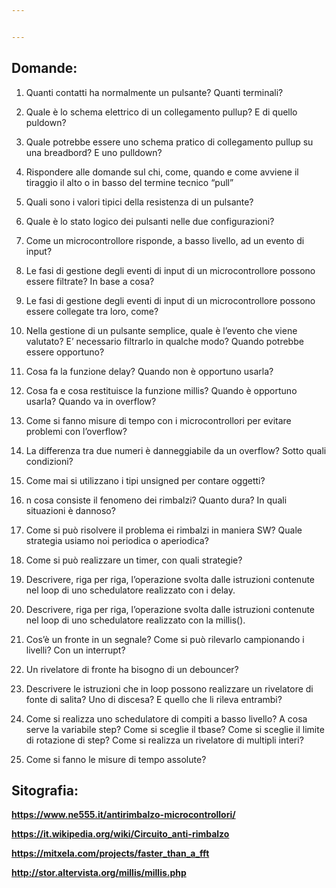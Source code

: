 ```yaml
---


---
```


<h2 id="domande"><strong>Domande:</strong></h2>
<ol>
<li>
<p>Quanti contatti ha normalmente un pulsante? Quanti terminali?</p>
</li>
<li>
<p>Quale è lo schema elettrico di un collegamento pullup? E di quello puldown?</p>
</li>
<li>
<p>Quale potrebbe essere uno schema pratico di collegamento pullup su una breadbord? E uno pulldown?</p>
</li>
<li>
<p>Rispondere alle domande sul chi, come, quando e come avviene il tiraggio il alto o in basso del termine tecnico “pull”</p>
</li>
<li>
<p>Quali sono i valori tipici della resistenza di un pulsante?</p>
</li>
<li>
<p>Quale è lo stato logico dei pulsanti nelle due configurazioni?</p>
</li>
<li>
<p>Come un microcontrollore risponde, a basso livello, ad un evento di input?</p>
</li>
<li>
<p>Le fasi di gestione degli eventi di input di un microcontrollore possono essere filtrate? In base a cosa?</p>
</li>
<li>
<p>Le fasi di gestione degli eventi di input di un microcontrollore possono essere collegate tra loro, come?</p>
</li>
<li>
<p>Nella gestione di un pulsante semplice, quale è l’evento che viene valutato? E’ necessario filtrarlo in qualche modo? Quando potrebbe essere opportuno?</p>
</li>
<li>
<p>Cosa fa la funzione delay? Quando non è opportuno usarla?</p>
</li>
<li>
<p>Cosa fa e cosa restituisce la funzione millis? Quando è opportuno usarla? Quando va in overflow?</p>
</li>
<li>
<p>Come si fanno misure di tempo con i microcontrollori per evitare problemi con l’overflow?</p>
</li>
<li>
<p>La differenza tra due numeri è danneggiabile da un overflow? Sotto quali condizioni?</p>
</li>
<li>
<p>Come mai si utilizzano i tipi unsigned per contare oggetti?</p>
</li>
<li>
<p>n cosa consiste il fenomeno dei rimbalzi? Quanto dura? In quali situazioni è dannoso?</p>
</li>
<li>
<p>Come si può risolvere il problema ei rimbalzi in maniera SW? Quale strategia usiamo noi periodica o aperiodica?</p>
</li>
<li>
<p>Come si può realizzare un timer, con quali strategie?</p>
</li>
<li>
<p>Descrivere, riga per riga, l’operazione svolta dalle istruzioni contenute nel loop di uno schedulatore realizzato con i delay.</p>
</li>
<li>
<p>Descrivere, riga per riga, l’operazione svolta dalle istruzioni contenute nel loop di uno schedulatore realizzato con la millis().</p>
</li>
<li>
<p>Cos’è un fronte in un segnale? Come si può rilevarlo campionando i livelli? Con un interrupt?</p>
</li>
<li>
<p>Un rivelatore di fronte ha bisogno di un debouncer?</p>
</li>
<li>
<p>Descrivere le istruzioni che in loop possono realizzare un rivelatore di fonte di salita? Uno di discesa? E quello che li rileva entrambi?</p>
</li>
<li>
<p>Come si realizza uno schedulatore di compiti a basso livello? A cosa serve la variabile step? Come si sceglie il tbase? Come si sceglie il limite di rotazione di step? Come si realizza un rivelatore di multipli interi?</p>
</li>
<li>
<p>Come si fanno le misure di tempo assolute?</p>
</li>
</ol>
<h2 id="sitografia"><strong>Sitografia:</strong></h2>
<p><a href="https://www.ne555.it/antirimbalzo-microcontrollori/"><strong>https://www.ne555.it/antirimbalzo-microcontrollori/</strong></a></p>
<p><a href="https://it.wikipedia.org/wiki/Circuito_anti-rimbalzo"><strong>https://it.wikipedia.org/wiki/Circuito_anti-rimbalzo</strong></a></p>
<p><a href="https://mitxela.com/projects/faster_than_a_fft"><strong>https://mitxela.com/projects/faster_than_a_fft</strong></a></p>
<p><strong><a href="http://stor.altervista.org/millis/millis.php">http://stor.altervista.org/millis/millis.php</a></strong></p>

